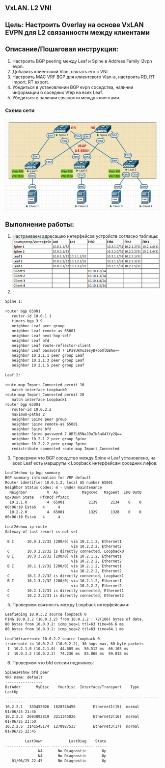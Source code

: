 ## **VxLAN. L2 VNI**
## **Цель: Настроить Overlay на основе VxLAN EVPN для L2 связанности между клиентами**
## **Описание/Пошаговая инструкция:**
1. Настроить BGP peering между Leaf и Spine в Address Family l2vpn evpn.
2. Добавить клиентский Vlan, связать его с VNI
3. Настроить MAC VRF BGP для клиентского Vlan-а, настроить RD, RT import, RT export.
4. Убедиться в установлении BGP evpn соседства, наличии информации о соседних Vtep на всех Leaf.
5. Убедиться в наличии связности между клиентами.

### **Схема сети**
![alt text](image-3.png)
## **Выполнение работы:**
1. Настраиваем адресацию интерфейсов устройств согласно таблицы:
![alt text](image-7.png)
2. :
```
Spine 1:

router bgp 65001
   router-id 10.0.1.1
   timers bgp 3 9
   neighbor Leaf peer group
   neighbor Leaf remote-as 65001
   neighbor Leaf next-hop-self
   neighbor Leaf bfd
   neighbor Leaf route-reflector-client
   neighbor Leaf password 7 LPaYUKVuzesyD+boXlQBAw==
   neighbor 10.2.1.1 peer group Leaf
   neighbor 10.2.1.3 peer group Leaf
   neighbor 10.2.1.5 peer group Leaf

Leaf 2:

route-map Import_Connected permit 10
   match interface Loopback0
route-map Import_Connected permit 20
   match interface Loopback1
router bgp 65001
   router-id 10.0.2.2
   maximum-paths 2
   neighbor Spine peer group
   neighbor Spine remote-as 65001
   neighbor Spine bfd
   neighbor Spine password 7 ORZL65NaJ0uIN5uX41Yy2Q==
   neighbor 10.2.1.2 peer group Spine
   neighbor 10.2.2.2 peer group Spine
   redistribute connected route-map Import_Connected
```
3. Проверяем что BGP соседство между Spine и Leaf установлено, на всех Leaf есть маршруты к Loopback интерфейсам соседних лифов:

```
Leaf1#show ip bgp summary 
BGP summary information for VRF default
Router identifier 10.0.1.2, local AS number 65001
Neighbor Status Codes: m - Under maintenance
  Neighbor         V  AS           MsgRcvd   MsgSent  InQ OutQ  Up/Down State   PfxRcd PfxAcc
  10.2.1.0         4  65001           2139      2134    0    0 00:06:10 Estab   4      4
  10.2.2.0         4  65001           1329      1328    0    0 00:06:10 Estab   4      4

Leaf2#show ip route 
Gateway of last resort is not set

 B I      10.0.1.2/32 [200/0] via 10.2.1.2, Ethernet1
                              via 10.2.2.2, Ethernet2
 C        10.0.2.2/32 is directly connected, Loopback0
 B I      10.0.3.2/32 [200/0] via 10.2.1.2, Ethernet1
                              via 10.2.2.2, Ethernet2
 B I      10.1.1.2/32 [200/0] via 10.2.1.2, Ethernet1
                              via 10.2.2.2, Ethernet2
 C        10.1.2.2/32 is directly connected, Loopback1
 B I      10.1.3.2/32 [200/0] via 10.2.1.2, Ethernet1
                              via 10.2.2.2, Ethernet2
 C        10.2.1.2/31 is directly connected, Ethernet1
 C        10.2.2.2/31 is directly connected, Ethernet2
```
5. Проверяем связность между Loopback интерфейсами:
```
Leaf1#ping 10.0.3.2 source loopback 0
PING 10.0.3.2 (10.0.3.2) from 10.0.1.2 : 72(100) bytes of data.
80 bytes from 10.0.3.2: icmp_seq=1 ttl=63 time=66.6 ms
80 bytes from 10.0.3.2: icmp_seq=2 ttl=63 time=64.1 ms

Leaf1#traceroute 10.0.2.2 source loopback 0
traceroute to 10.0.2.2 (10.0.2.2), 30 hops max, 60 byte packets
 1  10.2.1.0 (10.2.1.0)  44.609 ms  50.512 ms  66.105 ms
 2  10.0.2.2 (10.0.2.2)  74.236 ms  85.868 ms  89.018 ms
```
6. Проверяем что bfd сессии поднялись:

```
Spine2#show bfd peer
VRF name: default
-----------------
DstAddr       MyDisc    YourDisc  Interface/Transport    Type           LastUp 
--------- ----------- ----------- -------------------- ------- ----------------
10.2.2.1   330455026  1628746456        Ethernet1(15)  normal   01/06/25 21:46 
10.2.2.3  2693892819  3211345026        Ethernet2(16)  normal   01/06/25 21:50 
10.2.2.5  3141545174  1270927533        Ethernet3(17)  normal   01/06/25 22:45 

         LastDown            LastDiag    State
-------------------- ------------------- -----
               NA       No Diagnostic       Up
               NA       No Diagnostic       Up
   01/06/25 22:45       No Diagnostic       Up

```
